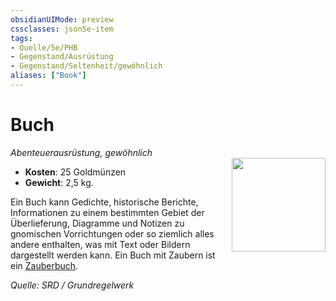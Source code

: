 ```yaml
---
obsidianUIMode: preview
cssclasses: json5e-item
tags:
- Quelle/5e/PHB
- Gegenstand/Ausrüstung
- Gegenstand/Seltenheit/gewöhnlich
aliases: ["Book"]
---
```

# Buch
*Abenteuerausrüstung, gewöhnlich*  
<img src="Symbolik/Gegenstände.webp" align="right" width="150">

- **Kosten**: 25 Goldmünzen
- **Gewicht**: 2,5 kg.

Ein Buch kann Gedichte, historische Berichte, Informationen zu einem bestimmten Gebiet der Überlieferung, Diagramme und Notizen zu gnomischen Vorrichtungen oder so ziemlich alles andere enthalten, was mit Text oder Bildern dargestellt werden kann. Ein Buch mit Zaubern ist ein [Zauberbuch](Zauberbuch.md).

*Quelle: SRD / Grundregelwerk*